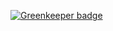 
[![Greenkeeper badge](https://badges.greenkeeper.io/wafaagamal/Promises.io.svg)](https://greenkeeper.io/)
